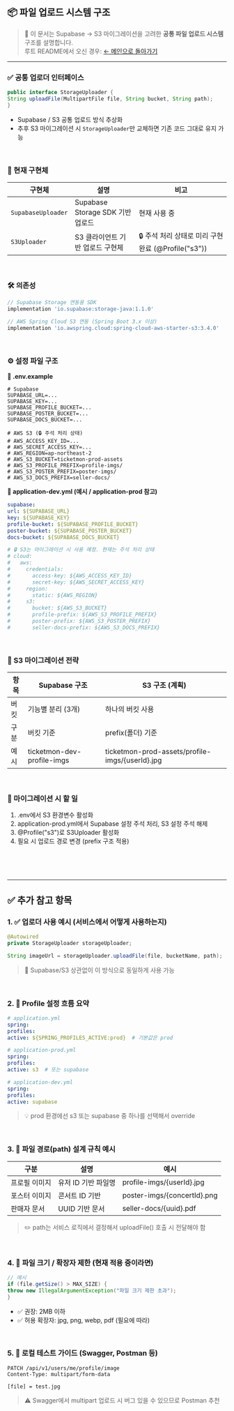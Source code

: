 ## 📦 파일 업로드 시스템 구조
> 📄 이 문서는 Supabase → S3 마이그레이션을 고려한 **공통 파일 업로드 시스템** 구조를 설명합니다.  
> 루트 README에서 오신 경우: [← 메인으로 돌아가기](./README.md)


---
### ✅ 공통 업로더 인터페이스
```java
public interface StorageUploader {
String uploadFile(MultipartFile file, String bucket, String path);
}
```
- Supabase / S3 공통 업로드 방식 추상화
- 추후 S3 마이그레이션 시 `StorageUploader`만 교체하면 기존 코드 그대로 유지 가능


<br>

### 🧱 현재 구현체
|구현체|	설명| 	비고      |
|-|-|----------|
|`SupabaseUploader`|	Supabase Storage SDK 기반 업로드| 	현재 사용 중 |
|`S3Uploader`|	S3 클라이언트 기반 업로드 구현체|	🔒 주석 처리 상태로 미리 구현 완료 (@Profile("s3"))|


<br>

### 🛠️ 의존성
```groovy
// Supabase Storage 연동용 SDK
implementation 'io.supabase:storage-java:1.1.0'

// AWS Spring Cloud S3 연동 (Spring Boot 3.x 이상)
implementation 'io.awspring.cloud:spring-cloud-aws-starter-s3:3.4.0'
```

<br>

### ⚙️ 설정 파일 구조
**🔐 .env.example**
```env
# Supabase
SUPABASE_URL=...
SUPABASE_KEY=...
SUPABASE_PROFILE_BUCKET=...
SUPABASE_POSTER_BUCKET=...
SUPABASE_DOCS_BUCKET=...

# AWS S3 (🔒 주석 처리 상태)
# AWS_ACCESS_KEY_ID=...
# AWS_SECRET_ACCESS_KEY=...
# AWS_REGION=ap-northeast-2
# AWS_S3_BUCKET=ticketmon-prod-assets
# AWS_S3_PROFILE_PREFIX=profile-imgs/
# AWS_S3_POSTER_PREFIX=poster-imgs/
# AWS_S3_DOCS_PREFIX=seller-docs/
```

**🔧 application-dev.yml (예시 / application-prod 참고)**
```yaml
supabase:
url: ${SUPABASE_URL}
key: ${SUPABASE_KEY}
profile-bucket: ${SUPABASE_PROFILE_BUCKET}
poster-bucket: ${SUPABASE_POSTER_BUCKET}
docs-bucket: ${SUPABASE_DOCS_BUCKET}

# 🔒 S3는 마이그레이션 시 사용 예정. 현재는 주석 처리 상태
# cloud:
#   aws:
#     credentials:
#       access-key: ${AWS_ACCESS_KEY_ID}
#       secret-key: ${AWS_SECRET_ACCESS_KEY}
#     region:
#       static: ${AWS_REGION}
#     s3:
#       bucket: ${AWS_S3_BUCKET}
#       profile-prefix: ${AWS_S3_PROFILE_PREFIX}
#       poster-prefix: ${AWS_S3_POSTER_PREFIX}
#       seller-docs-prefix: ${AWS_S3_DOCS_PREFIX}
```

<br>

### 🚀 S3 마이그레이션 전략
|항목|	Supabase 구조|	S3 구조 (계획)|
|-|-|-|
|버킷|	기능별 분리 (3개)|	하나의 버킷 사용|
|구분|	버킷 기준|	prefix(폴더) 기준|
|예시|	ticketmon-dev-profile-imgs|	ticketmon-prod-assets/profile-imgs/{userId}.jpg|

<br>

### 🔄 마이그레이션 시 할 일
1. .env에서 S3 환경변수 활성화
2. application-prod.yml에서 Supabase 설정 주석 처리, S3 설정 주석 해제
3. @Profile("s3")로 S3Uploader 활성화
4. 필요 시 업로드 경로 변경 (prefix 구조 적용)

<br>
<br>
<br>

---
## ✅ 추가 참고 항목
### 1. ✅ 업로더 사용 예시 (서비스에서 어떻게 사용하는지)
```java
@Autowired
private StorageUploader storageUploader;

String imageUrl = storageUploader.uploadFile(file, bucketName, path);
```
> 📌 Supabase/S3 상관없이 이 방식으로 동일하게 사용 가능

<br>

### 2. 🔀 Profile 설정 흐름 요약
```yaml
# application.yml
spring:
profiles:
active: ${SPRING_PROFILES_ACTIVE:prod}  # 기본값은 prod

# application-prod.yml
spring:
profiles:
active: s3  # 또는 supabase

# application-dev.yml
spring:
profiles:
active: supabase
```
> 💡 prod 환경에선 s3 또는 supabase 중 하나를 선택해서 override

<br>

### 3. 📍 파일 경로(path) 설계 규칙 예시
|구분|	설명|	예시|
|-|-|-|
|프로필 이미지|	유저 ID 기반 파일명|	profile-imgs/{userId}.jpg|
|포스터 이미지|	콘서트 ID 기반|	poster-imgs/{concertId}.png|
|판매자 문서|	UUID 기반 문서|	seller-docs/{uuid}.pdf|
> ✏️ path는 서비스 로직에서 결정해서 uploadFile() 호출 시 전달해야 함

<br>

### 4. 📁 파일 크기 / 확장자 제한 (현재 적용 중이라면)
```java
// 예시
if (file.getSize() > MAX_SIZE) {
throw new IllegalArgumentException("파일 크기 제한 초과");
}
```
- ✅ 권장: 2MB 이하
- ✅ 허용 확장자: jpg, png, webp, pdf (필요에 따라)

<br>

### 5. 🧪 로컬 테스트 가이드 (Swagger, Postman 등)
```http
PATCH /api/v1/users/me/profile/image
Content-Type: multipart/form-data

[file] = test.jpg
```
> ⚠️ Swagger에서 multipart 업로드 시 버그 있을 수 있으므로 Postman 추천
